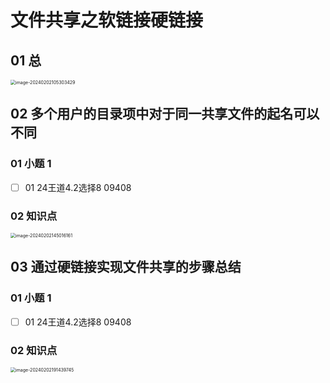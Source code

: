 # 文件共享之软链接硬链接



## 01 总

<img src="https://cvp.oss-cn-shanghai.aliyuncs.com/picgo/202402021053821.png" alt="image-20240202105303429" style="zoom:50%;" />



## 02 多个用户的目录项中对于同一共享文件的起名可以不同



### 01 小题 1

- [ ]  01 24王道4.2选择8  09408



### 02 知识点

<img src="https://cvp.oss-cn-shanghai.aliyuncs.com/picgo/202402021450543.png" alt="image-20240202145016161" style="zoom:50%;" />



## 03 通过硬链接实现文件共享的步骤总结



### 01 小题 1

- [ ] 01 24王道4.2选择8  09408



### 02 知识点

<img src="https://cvp.oss-cn-shanghai.aliyuncs.com/picgo/202402021914864.png" alt="image-20240202191439745" style="zoom: 50%;" />

